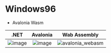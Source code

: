 # Windows96


- Avalonia Wasm



| .NET | Avalonia | Wab Assembly |
|:-----:|:-------:|:------------:|
| ![image](https://user-images.githubusercontent.com/52397976/198054654-f9a0a047-d95b-4906-bfbd-a687d44d1703.png) | ![image](https://user-images.githubusercontent.com/52397976/198054912-58277583-3513-465b-9925-844a28e39b82.png)| ![avalonia_webasm](https://user-images.githubusercontent.com/52397976/198054239-d2a65da9-02ed-4b7f-91ff-49561b357b9d.svg) |


